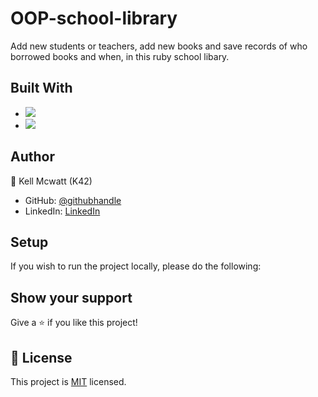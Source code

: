 # OOP-school-library

 Add new students or teachers, add new books and save records of who borrowed books and when, in this ruby school libary.

## Built With

- ![](https://img.shields.io/badge/Github-blueviolet)
- ![](https://img.shields.io/badge/Ruby-red)

## Author

👤 Kell Mcwatt (K42)

- GitHub: [@githubhandle](https://github.com/CrystallineButterfly)
- LinkedIn: [LinkedIn](https://www.linkedin.com/in/kell_mcwatt/)

## Setup

If you wish to run the project locally, please do the following:

## Show your support

Give a ⭐️ if you like this project!

## 📝 License

This project is [MIT](./MIT.md) licensed.

